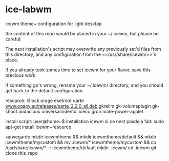 ice-labwm
=========

icewm theme+ configuration for light desktop

the content of this repo would be placed in your ~/.icewm, but please be careful:

The next installation's script may overwrite any previously set'd files from this directory,
 and any configuration from the <</usr/share/icewm/>>'s place.

If you already took somes time to set icewm for your flavor, save this precious work:

If something go's wrong, rename your ~/.icewm/ directory, and you should get back to the default configuration.


resource:
i3lock
orage
esetroot
qarte www.oqapy.eu/releases/qarte_2.2.0_all.deb
gkrellm
gk-volumeplugin
gk-shoot
audacious
universalindentui
icecc
grun
mate-power-applet

install script:
user@home~$
installation icewm si ce nest pasdeja fait:
sudo apt-get install icewm+resource


sauvegarde
mkdir icewmtheme && mkdir icewmtheme/default && mkdir icewmtheme/mycustom && mv .icewm/* icewmtheme/mycustom && cp /usr/share/icewm/* -r icewmtheme/default
mkdir .icewm/
cd .icewm
git clone this_repo
